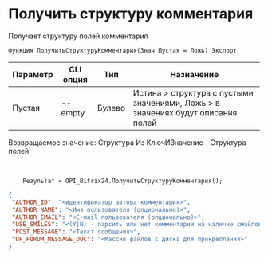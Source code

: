 ﻿---
sidebar_position: 9
---

# Получить структуру комментария
 Получает структуру полей комментария



`Функция ПолучитьСтруктуруКомментария(Знач Пустая = Ложь) Экспорт`

  | Параметр | CLI опция | Тип | Назначение |
  |-|-|-|-|
  | Пустая | --empty | Булево | Истина > структура с пустыми значениями, Ложь > в значениях будут описания полей |

  
  Возвращаемое значение:   Структура Из КлючИЗначение - Структура полей

<br/>




```bsl title="Пример кода"
    Результат = OPI_Bitrix24.ПолучитьСтруктуруКомментария();
```
    



```json title="Результат"
{
 "AUTHOR_ID": "<идентификатор автора комментария>",
 "AUTHOR_NAME": "<Имя пользователя (опционально)>",
 "AUTHOR_EMAIL": "<E-mail пользователя (опционально)>",
 "USE_SMILES": "<(Y|N) - парсить или нет комментарии на наличие смайлов>",
 "POST_MESSAGE": "<Текст сообщения>",
 "UF_FORUM_MESSAGE_DOC": "<Массив файлов с диска для прикрепления>"
}
```
